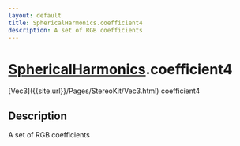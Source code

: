 ```yaml
---
layout: default
title: SphericalHarmonics.coefficient4
description: A set of RGB coefficients
---
```

# [SphericalHarmonics]({{site.url}}/Pages/StereoKit/SphericalHarmonics.html).coefficient4

<div class='signature' markdown='1'>
[Vec3]({{site.url}}/Pages/StereoKit/Vec3.html) coefficient4
</div>

## Description
A set of RGB coefficients

